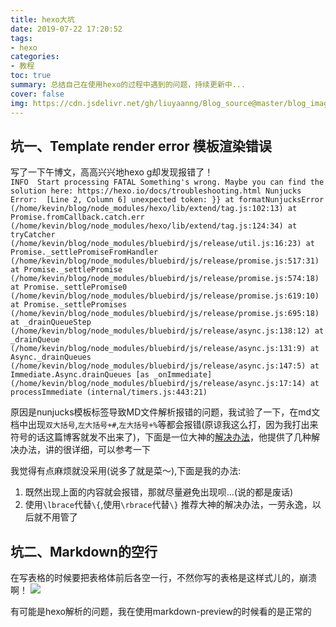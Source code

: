 ```yaml
---
title: hexo大坑
date: 2019-07-22 17:20:52
tags: 
- hexo
categories: 
- 教程
toc: true
summary: 总结自己在使用hexo的过程中遇到的问题，持续更新中...
cover: false
img: https://cdn.jsdelivr.net/gh/liuyaanng/Blog_source@master/blog_images/hexo%E5%A4%A7%E5%9D%91/img.png
---
```


## 坑一、Template render error 模板渲染错误
写了一下午博文，高高兴兴地hexo g却发现报错了！   
`INFO  Start processing
FATAL Something's wrong. Maybe you can find the solution here: https://hexo.io/docs/troubleshooting.html
Nunjucks Error:  [Line 2, Column 6] unexpected token: }}
 at formatNunjucksError (/home/kevin/blog/node_modules/hexo/lib/extend/tag.js:102:13)
    at Promise.fromCallback.catch.err (/home/kevin/blog/node_modules/hexo/lib/extend/tag.js:124:34)
    at tryCatcher (/home/kevin/blog/node_modules/bluebird/js/release/util.js:16:23)
    at Promise._settlePromiseFromHandler (/home/kevin/blog/node_modules/bluebird/js/release/promise.js:517:31)
    at Promise._settlePromise (/home/kevin/blog/node_modules/bluebird/js/release/promise.js:574:18)
    at Promise._settlePromise0 (/home/kevin/blog/node_modules/bluebird/js/release/promise.js:619:10)
    at Promise._settlePromises (/home/kevin/blog/node_modules/bluebird/js/release/promise.js:695:18)
    at _drainQueueStep (/home/kevin/blog/node_modules/bluebird/js/release/async.js:138:12)
    at _drainQueue (/home/kevin/blog/node_modules/bluebird/js/release/async.js:131:9)
    at Async._drainQueues (/home/kevin/blog/node_modules/bluebird/js/release/async.js:147:5)
    at Immediate.Async.drainQueues [as _onImmediate] (/home/kevin/blog/node_modules/bluebird/js/release/async.js:17:14)
    at processImmediate (internal/timers.js:443:21)`
    
原因是nunjucks模板标签导致MD文件解析报错的问题，我试验了一下，在md文档中出现`双大括号`,`左大括号+#`,`左大括号+%`等都会报错(原谅我这么打，因为我打出来符号的话这篇博客就发不出来了)，下面是一位大神的[解决办法](http://xcoding.tech/2018/08/08/hexo/%E5%A6%82%E4%BD%95%E4%BB%8E%E6%A0%B9%E6%9C%AC%E8%A7%A3%E5%86%B3hexo%E4%B8%8D%E5%85%BC%E5%AE%B9%7B%7B%7D%7D%E6%A0%87%E7%AD%BE%E9%97%AE%E9%A2%98/)，他提供了几种解决办法，讲的很详细，可以参考一下

我觉得有点麻烦就没采用(说多了就是菜～),下面是我的办法:
1. 既然出现上面的内容就会报错，那就尽量避免出现呗...(说的都是废话)
2. 使用`\lbrace`代替`\{`,使用`\rbrace`代替`\}`
推荐大神的解决办法，一劳永逸，以后就不用管了


## 坑二、Markdown的空行
在写表格的时候要把表格体前后各空一行，不然你写的表格是这样式儿的，崩溃啊！
![](https://cdn.jsdelivr.net/gh/liuyaanng/Blog_source@master/blog_images/hexo%E5%A4%A7%E5%9D%91/1.png)

有可能是hexo解析的问题，我在使用markdown-preview的时候看的是正常的
